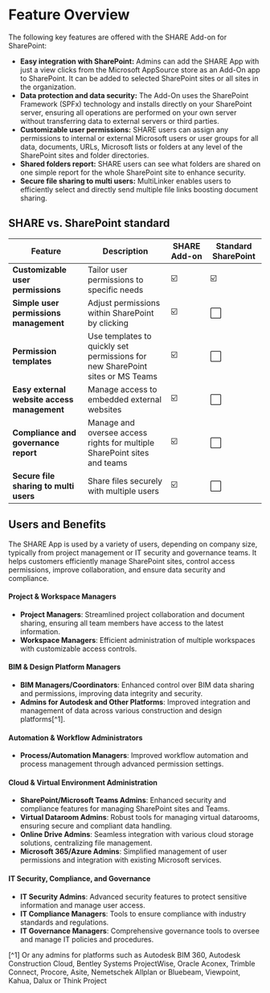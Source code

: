 # Feature Overview

The following key features are offered with the SHARE Add-on for SharePoint:

* **Easy integration with SharePoint:** Admins can add the SHARE App with just a view clicks from the Microsoft AppSource store as an Add-On app to SharePoint. It can be added to selected SharePoint sites or all sites in the organization.
* **Data protection and data security:** The Add-On uses the SharePoint Framework (SPFx) technology and installs directly on your SharePoint server, ensuring all operations are performed on your own server without transferring data to external servers or third parties.
* **Customizable user permissions:** SHARE users can assign any permissions to internal or external Microsoft users or user groups for all data, documents, URLs, Microsoft lists or folders at any level of the SharePoint sites and folder directories.
* **Shared folders report:** SHARE users can see what folders are shared on one simple report for the whole SharePoint site to enhance security.
* **Secure file sharing to multi users:** MultiLinker enables users to efficiently select and directly send multiple file links boosting document sharing.

## SHARE vs. SharePoint standard

| Feature                                | Description                                    | SHARE Add-on | Standard SharePoint |
|----------------------------------------|------------------------------------------------|--------------|---------------------|
| **Customizable user permissions**        | Tailor user permissions to specific needs      | ☑️           | ☑️                  |
| **Simple user permissions management**     | Adjust permissions within SharePoint by clicking   | ☑️           | ⬜                 |
| **Permission templates**         | Use templates to quickly set permissions for new SharePoint sites or MS Teams      | ☑️           | ⬜                  |
| **Easy external website access management**     | Manage access to embedded external websites    | ☑️           | ⬜                  |
| **Compliance and governance report**        | Manage and oversee access rights for multiple SharePoint sites and teams        | ☑️           | ⬜                  |
| **Secure file sharing to multi users**     | Share files securely with multiple users       | ☑️           | ⬜                 |

## Users and Benefits

The SHARE App is used by a variety of users, depending on company size, typically from project management or IT security and governance teams. It helps customers efficiently manage SharePoint sites, control access permissions, improve collaboration, and ensure data security and compliance.

#### Project & Workspace Managers
* **Project Managers**: Streamlined project collaboration and document sharing, ensuring all team members have access to the latest information.
* **Workspace Managers**: Efficient administration of multiple workspaces with customizable access controls.

#### BIM & Design Platform Managers
* **BIM Managers/Coordinators**: Enhanced control over BIM data sharing and permissions, improving data integrity and security.
* **Admins for Autodesk and Other Platforms**: Improved integration and management of data across various construction and design platforms[^1].

#### Automation & Workflow Administrators
* **Process/Automation Managers**: Improved workflow automation and process management through advanced permission settings.

#### Cloud & Virtual Environment Administration
* **SharePoint/Microsoft Teams Admins**: Enhanced security and compliance features for managing SharePoint sites and Teams.
* **Virtual Dataroom Admins**: Robust tools for managing virtual datarooms, ensuring secure and compliant data handling.
* **Online Drive Admins**: Seamless integration with various cloud storage solutions, centralizing file management.
* **Microsoft 365/Azure Admins**: Simplified management of user permissions and integration with existing Microsoft services.

#### IT Security, Compliance, and Governance
* **IT Security Admins**: Advanced security features to protect sensitive information and manage user access.
* **IT Compliance Managers**: Tools to ensure compliance with industry standards and regulations.
* **IT Governance Managers**: Comprehensive governance tools to oversee and manage IT policies and procedures.

[^1] Or any admins for platforms such as Autodesk BIM 360, Autodesk Construction Cloud, Bentley Systems ProjectWise, Oracle Aconex, Trimble Connect, Procore, Asite, Nemetschek Allplan or Bluebeam, Viewpoint, Kahua, Dalux or Think Project
